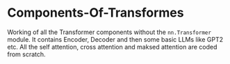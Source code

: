 # Components-Of-Transformes
Working of all the Transformer components without the `nn.Transformer` module. It contains Encoder, Decoder and then some basic LLMs like GPT2 etc. All the self attention, cross attention and maksed attention are coded from scratch.
